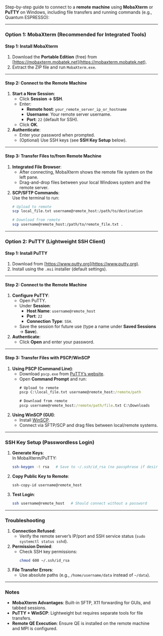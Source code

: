 Step-by-step guide to connect to a **remote machine** using **MobaXterm** or **PuTTY** on Windows, including file transfers and running commands (e.g., Quantum ESPRESSO):

---

### **Option 1: MobaXterm (Recommended for Integrated Tools)**
#### **Step 1: Install MobaXterm**
1. Download the **Portable Edition** (free) from [https://mobaxterm.mobatek.net](https://mobaxterm.mobatek.net).  
2. Extract the ZIP file and run `MobaXterm.exe`.

---

#### **Step 2: Connect to the Remote Machine**
1. **Start a New Session**:  
   - Click **Session → SSH**.  
   - Enter:  
     - **Remote host**: `your_remote_server_ip_or_hostname`  
     - **Username**: Your remote server username.  
     - **Port**: `22` (default for SSH).  
   - Click **OK**.  
2. **Authenticate**:  
   - Enter your password when prompted.  
   - (Optional) Use SSH keys (see **SSH Key Setup** below).

---

#### **Step 3: Transfer Files to/from Remote Machine**
1. **Integrated File Browser**:  
   - After connecting, MobaXterm shows the remote file system on the left pane.  
   - Drag-and-drop files between your local Windows system and the remote server.  
2. **SCP/SFTP Commands**:  
   Use the terminal to run:  
   ```bash
   # Upload to remote
   scp local_file.txt username@remote_host:/path/to/destination

   # Download from remote
   scp username@remote_host:/path/to/remote_file.txt .
   ```

---


### **Option 2: PuTTY (Lightweight SSH Client)**
#### **Step 1: Install PuTTY**
1. Download from [https://www.putty.org](https://www.putty.org).  
2. Install using the `.msi` installer (default settings).  

---

#### **Step 2: Connect to the Remote Machine**
1. **Configure PuTTY**:  
   - Open PuTTY.  
   - Under **Session**:  
     - **Host Name**: `username@remote_host`  
     - **Port**: `22`  
     - **Connection Type**: `SSH`.  
   - Save the session for future use (type a name under **Saved Sessions** → **Save**).  
2. **Authenticate**:  
   - Click **Open** and enter your password.  

---

#### **Step 3: Transfer Files with PSCP/WinSCP**
1. **Using PSCP (Command Line)**:  
   - Download `pscp.exe` from [PuTTY’s website](https://www.chiark.greenend.org.uk/~sgtatham/putty/latest.html).  
   - Open **Command Prompt** and run:  
     ```cmd
     # Upload to remote
     pscp C:\local_file.txt username@remote_host:/remote/path

     # Download from remote
     pscp username@remote_host:/remote/path/file.txt C:\Downloads
     ```  
2. **Using WinSCP (GUI)**:  
   - Install [WinSCP](https://winscp.net).  
   - Connect via SFTP/SCP and drag files between local/remote systems.  

---

### **SSH Key Setup (Passwordless Login)**
1. **Generate Keys**:  
   In MobaXterm/PuTTY:  
   ```bash
   ssh-keygen -t rsa   # Save to ~/.ssh/id_rsa (no passphrase if desired)
   ```  
2. **Copy Public Key to Remote**:  
   ```bash
   ssh-copy-id username@remote_host
   ```  
3. **Test Login**:  
   ```bash
   ssh username@remote_host   # Should connect without a password
   ```

---

### **Troubleshooting**
1. **Connection Refused**:  
   - Verify the remote server’s IP/port and SSH service status (`sudo systemctl status sshd`).  
2. **Permission Denied**:  
   - Check SSH key permissions:  
     ```bash
     chmod 600 ~/.ssh/id_rsa
     ```  
3. **File Transfer Errors**:  
   - Use absolute paths (e.g., `/home/username/data` instead of `~/data`).  

---

### **Notes**
- **MobaXterm Advantages**: Built-in SFTP, X11 forwarding for GUIs, and tabbed sessions.  
- **PuTTY + WinSCP**: Lightweight but requires separate tools for file transfers.  
- **Remote QE Execution**: Ensure QE is installed on the remote machine and MPI is configured.  
